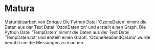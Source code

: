 # Matura
Maturitätsarbeit von Enrique
Die Python Datei 'OzoneDaten' nimmt die Daten aus der Text Datei 'OzonDaten.txt' und erstellt einen Graph.
Die Python Datei 'TempDaten' nimmt die Daten aus der Text Datei 'TempDaten.txt' und erstellt einen Graph.
'OzoneReadandCal.ino' wurde benutzt um die Messungen zu machen.
